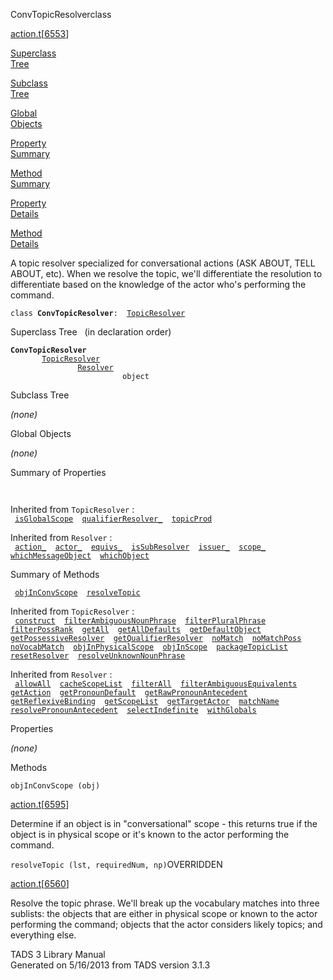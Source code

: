 ---
---
<span class="title">ConvTopicResolver</span><span class="type">class</span>

[action.t](../file/action.t.html)\[[6553](../source/action.t.html#6553)\]

[Superclass  
Tree](#_SuperClassTree_)

[Subclass  
Tree](#_SubClassTree_)

[Global  
Objects](#_ObjectSummary_)

[Property  
Summary](#_PropSummary_)

[Method  
Summary](#_MethodSummary_)

[Property  
Details](#_Properties_)

[Method  
Details](#_Methods_)

<div class="fdesc">

A topic resolver specialized for conversational actions (ASK ABOUT, TELL
ABOUT, etc). When we resolve the topic, we'll differentiate the
resolution to differentiate based on the knowledge of the actor who's
performing the command.

`class `**`ConvTopicResolver`**` :   `[`TopicResolver`](../object/TopicResolver.html)

</div>

<span id="_SuperClassTree_"></span>

<div class="mjhd">

<span class="hdln">Superclass Tree</span>   (in declaration order)

</div>

**`ConvTopicResolver`**  
`         `[`TopicResolver`](../object/TopicResolver.html)  
`                 `[`Resolver`](../object/Resolver.html)  
`                         object`  
<span id="_SubClassTree_"></span>

<div class="mjhd">

<span class="hdln">Subclass Tree</span>  

</div>

*(none)* <span id="_ObjectSummary_"></span>

<div class="mjhd">

<span class="hdln">Global Objects</span>  

</div>

*(none)* <span id="_PropSummary_"></span>

<div class="mjhd">

<span class="hdln">Summary of Properties</span>  

</div>

` `

Inherited from `TopicResolver` :  
` `[`isGlobalScope`](../object/TopicResolver.html#isGlobalScope)`  `[`qualifierResolver_`](../object/TopicResolver.html#qualifierResolver_)`  `[`topicProd`](../object/TopicResolver.html#topicProd)`  `

Inherited from `Resolver` :  
` `[`action_`](../object/Resolver.html#action_)`  `[`actor_`](../object/Resolver.html#actor_)`  `[`equivs_`](../object/Resolver.html#equivs_)`  `[`isSubResolver`](../object/Resolver.html#isSubResolver)`  `[`issuer_`](../object/Resolver.html#issuer_)`  `[`scope_`](../object/Resolver.html#scope_)`  `[`whichMessageObject`](../object/Resolver.html#whichMessageObject)`  `[`whichObject`](../object/Resolver.html#whichObject)`  `

<span id="_MethodSummary_"></span>

<div class="mjhd">

<span class="hdln">Summary of Methods</span>  

</div>

` `[`objInConvScope`](#objInConvScope)`  `[`resolveTopic`](#resolveTopic)`  `

Inherited from `TopicResolver` :  
` `[`construct`](../object/TopicResolver.html#construct)`  `[`filterAmbiguousNounPhrase`](../object/TopicResolver.html#filterAmbiguousNounPhrase)`  `[`filterPluralPhrase`](../object/TopicResolver.html#filterPluralPhrase)`  `[`filterPossRank`](../object/TopicResolver.html#filterPossRank)`  `[`getAll`](../object/TopicResolver.html#getAll)`  `[`getAllDefaults`](../object/TopicResolver.html#getAllDefaults)`  `[`getDefaultObject`](../object/TopicResolver.html#getDefaultObject)`  `[`getPossessiveResolver`](../object/TopicResolver.html#getPossessiveResolver)`  `[`getQualifierResolver`](../object/TopicResolver.html#getQualifierResolver)`  `[`noMatch`](../object/TopicResolver.html#noMatch)`  `[`noMatchPoss`](../object/TopicResolver.html#noMatchPoss)`  `[`noVocabMatch`](../object/TopicResolver.html#noVocabMatch)`  `[`objInPhysicalScope`](../object/TopicResolver.html#objInPhysicalScope)`  `[`objInScope`](../object/TopicResolver.html#objInScope)`  `[`packageTopicList`](../object/TopicResolver.html#packageTopicList)`  `[`resetResolver`](../object/TopicResolver.html#resetResolver)`  `[`resolveUnknownNounPhrase`](../object/TopicResolver.html#resolveUnknownNounPhrase)`  `

Inherited from `Resolver` :  
` `[`allowAll`](../object/Resolver.html#allowAll)`  `[`cacheScopeList`](../object/Resolver.html#cacheScopeList)`  `[`filterAll`](../object/Resolver.html#filterAll)`  `[`filterAmbiguousEquivalents`](../object/Resolver.html#filterAmbiguousEquivalents)`  `[`getAction`](../object/Resolver.html#getAction)`  `[`getPronounDefault`](../object/Resolver.html#getPronounDefault)`  `[`getRawPronounAntecedent`](../object/Resolver.html#getRawPronounAntecedent)`  `[`getReflexiveBinding`](../object/Resolver.html#getReflexiveBinding)`  `[`getScopeList`](../object/Resolver.html#getScopeList)`  `[`getTargetActor`](../object/Resolver.html#getTargetActor)`  `[`matchName`](../object/Resolver.html#matchName)`  `[`resolvePronounAntecedent`](../object/Resolver.html#resolvePronounAntecedent)`  `[`selectIndefinite`](../object/Resolver.html#selectIndefinite)`  `[`withGlobals`](../object/Resolver.html#withGlobals)`  `

<span id="_Properties_"></span>

<div class="mjhd">

<span class="hdln">Properties</span>  

</div>

*(none)* <span id="_Methods_"></span>

<div class="mjhd">

<span class="hdln">Methods</span>  

</div>

<span id="objInConvScope"></span>

`objInConvScope (obj)`

[action.t](../file/action.t.html)\[[6595](../source/action.t.html#6595)\]

<div class="desc">

Determine if an object is in "conversational" scope - this returns true
if the object is in physical scope or it's known to the actor performing
the command.

</div>

<span id="resolveTopic"></span>

`resolveTopic (lst, requiredNum, np)`<span class="rem">OVERRIDDEN</span>

[action.t](../file/action.t.html)\[[6560](../source/action.t.html#6560)\]

<div class="desc">

Resolve the topic phrase. We'll break up the vocabulary matches into
three sublists: the objects that are either in physical scope or known
to the actor performing the command; objects that the actor considers
likely topics; and everything else.

</div>

<div class="ftr">

TADS 3 Library Manual  
Generated on 5/16/2013 from TADS version 3.1.3

</div>
